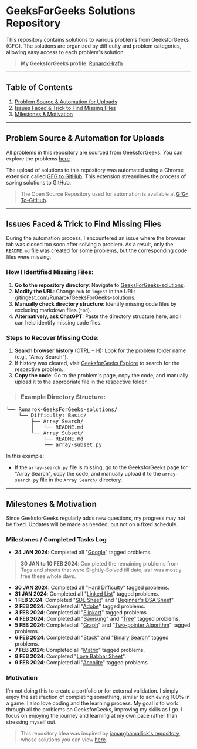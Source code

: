 # GeeksForGeeks Solutions Repository

This repository contains solutions to various problems from GeeksforGeeks (GFG). The solutions are organized by difficulty and problem categories, allowing easy access to each problem's solution.  
> **My GeeksforGeeks profile**: [RunarokHrafn](https://www.geeksforgeeks.org/user/runarokhrafn/)

---

## Table of Contents

1. [Problem Source & Automation for Uploads](#problem-source--automation-for-uploads)  
2. [Issues Faced & Trick to Find Missing Files](#issues-faced--trick-to-find-missing-files)  
3. [Milestones & Motivation](#milestones--motivation)

---

## Problem Source & Automation for Uploads

All problems in this repository are sourced from GeeksforGeeks. You can explore the problems [here](https://www.geeksforgeeks.org/explore?page=1&sortBy=difficulty).

The upload of solutions to this repository was automated using a Chrome extension called [GFG to GitHub](https://chromewebstore.google.com/detail/gfg-to-github/gojabhkegjnlnklkkpkglaembhlknkgk). This extension streamlines the process of saving solutions to GitHub.
> The Open Source Repository used for automation is available at [GfG-To-GitHub](https://github.com/AtharvaNanavate/GfG-To-GitHub).

---

## Issues Faced & Trick to Find Missing Files

During the automation process, I encountered an issue where the browser tab was closed too soon after solving a problem. As a result, only the `README.md` file was created for some problems, but the corresponding code files were missing. 

### How I Identified Missing Files:
1. **Go to the repository directory**: Navigate to [GeeksForGeeks-solutions](https://github.com/Runarok/GeeksForGeeks-solutions).
2. **Modify the URL**: Change `hub` to `ingest` in the URL: [gitingest.com/Runarok/GeeksForGeeks-solutions](https://gitingest.com/Runarok/GeeksForGeeks-solutions).
3. **Manually check directory structure**: Identify missing code files by excluding markdown files (`*md`).
4. **Alternatively, ask ChatGPT**: Paste the directory structure here, and I can help identify missing code files.

### Steps to Recover Missing Code:
1. **Search browser history** (CTRL + H): Look for the problem folder name (e.g., "Array Search").
2. If history was cleared, visit [GeeksforGeeks Explore](https://www.geeksforgeeks.org/explore?page=1&sortBy=difficulty) to search for the respective problem.
3. **Copy the code**: Go to the problem's page, copy the code, and manually upload it to the appropriate file in the respective folder.

> ### Example Directory Structure:
<pre>
└── Runarok-GeeksForGeeks-solutions/
    └── Difficulty: Basic/
        ├── Array Search/
        │   └── README.md
        └── Array Subset/
            ├── README.md
            └── array-subset.py
</pre>

In this example:
- If the `array-search.py` file is missing, go to the GeeksforGeeks page for "Array Search", copy the code, and manually upload it to the `array-search.py` file in the `Array Search/` directory.

---

## Milestones & Motivation

Since GeeksforGeeks regularly adds new questions, my progress may not be fixed. Updates will be made as needed, but not on a fixed schedule.

### Milestones / Completed Tasks Log

- **24 JAN 2024**: Completed all "[Google](https://www.geeksforgeeks.org/explore?page=1&company=Google&sortBy=accuracy)" tagged problems.
> **30 JAN to 10 FEB 2024**: Completed the remaining problems from Tags and sheets that were Slightly-Solved till date, as I was mostly free these whole days.
- **30 JAN 2024**: Completed all "[Hard Difficulty](https://www.geeksforgeeks.org/explore?page=1&difficulty=Hard&sortBy=accuracy)" tagged problems.
- **31 JAN 2024**: Completed all "[Linked List](https://www.geeksforgeeks.org/explore?page=1&category=Linked%20List&sortBy=accuracy)" tagged problems.
- **1 FEB 2024**: Completed "[SDE Sheet](https://www.geeksforgeeks.org/explore?page=1&sprint=a663236c31453b969852f9ea22507634&sortBy=accuracy&sprint_name=SDE%20Sheet)" and "[Beginner's DSA Sheet](https://www.geeksforgeeks.org/explore?page=1&sprint=ca8ae412173dbd8346c26a0295d098fd&sortBy=accuracy&sprint_name=Beginner%27s%20DSA%20Sheet)".
- **2 FEB 2024**: Completed all "[Adobe](https://www.geeksforgeeks.org/explore?page=1&company=Adobe&sortBy=accuracy)" tagged problems.
- **3 FEB 2024**: Completed all "[Flipkart](https://www.geeksforgeeks.org/explore?page=1&company=Flipkart&sortBy=accuracy)" tagged problems.
- **4 FEB 2024**: Completed all "[Samsung](https://www.geeksforgeeks.org/explore?page=1&company=Samsung&sortBy=accuracy)" and "[Tree](https://www.geeksforgeeks.org/explore?page=1&category=Tree&sortBy=accuracy)" tagged problems.
- **5 FEB 2024**: Completed all "[Graph](https://www.geeksforgeeks.org/explore?page=1&category=Graph&sortBy=accuracy)" and "[Two-pointer Algorithm](https://www.geeksforgeeks.org/explore?page=1&category=two-pointer-algorithm&sortBy=accuracy)" tagged problems.
- **6 FEB 2024**: Completed all "[Stack](https://www.geeksforgeeks.org/explore?page=1&category=Stack&sortBy=accuracy)" and "[Binary Search](https://www.geeksforgeeks.org/explore?page=1&category=Binary%20Search&sortBy=accuracy)" tagged problems.
- **7 FEB 2024**: Completed all "[Matrix](https://www.geeksforgeeks.org/explore?page=1&category=Matrix&sortBy=accuracy)" tagged problems.
- **8 FEB 2024**: Completed "[Love Babbar Sheet](https://www.geeksforgeeks.org/explore?page=1&sprint=94ade6723438d94ecf0c00c3937dad55&sortBy=accuracy&sprint_name=Love%20Babbar%20Sheet)".
- **9 FEB 2024**: Completed all "[Accolite](https://www.geeksforgeeks.org/explore?page=1&company=Accolite&sortBy=accuracy)" tagged problems.

<!--
- **8 FEB 2024**: Completed all "[Sorting](https://www.geeksforgeeks.org/explore?page=1&category=Sorting&sortBy=accuracy)" and "[Bit Magic](https://www.geeksforgeeks.org/explore?page=1&category=Bit%20Magic&sortBy=accuracy)" tagged problems.
- **9 FEB 2024**: Completed all "[STL](https://www.geeksforgeeks.org/explore?page=1&category=STL&sortBy=accuracy)" and "[Dynamic Programming](https://www.geeksforgeeks.org/explore?page=1&category=Dynamic%20Programming&sortBy=accuracy)" tagged problems.
  -->

### Motivation
I’m not doing this to create a portfolio or for external validation. I simply enjoy the satisfaction of completing something, similar to achieving 100% in a game. I also love coding and the learning process. My goal is to work through all the problems on GeeksforGeeks, improving my skills as I go. I focus on enjoying the journey and learning at my own pace rather than stressing myself out.

> This repository idea was inspired by [iamarghamallick's repository](https://github.com/iamarghamallick), whose solutions you can view [here](https://github.com/iamarghamallick/GeeksforGeeks-Solutions/tree/main).
